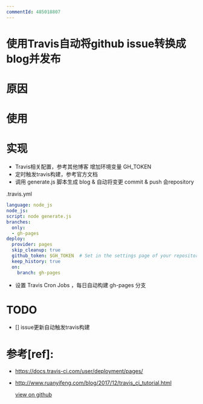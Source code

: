 ```yaml
---
commentId: 485018807
---
```

  # 使用Travis自动将github issue转换成blog并发布 
 # 原因

# 使用

# 实现
- Travis相关配置，参考其他博客
增加环境变量 GH_TOKEN
- 定时触发travis构建，参考官方文档
- 调用 generate.js 脚本生成 blog  & 自动将变更 commit & push 会repository

.travis.yml
```yaml
language: node_js
node_js:
script: node generate.js
branches:
  only:
  - gh-pages
deploy:
  provider: pages
  skip_cleanup: true
  github_token: $GH_TOKEN  # Set in the settings page of your repository, as a secure variable
  keep_history: true
  on:
    branch: gh-pages
```
- 设置 Travis Cron Jobs ，每日自动构建 gh-pages 分支

# TODO
- [] issue更新自动触发travis构建
# 参考[ref]:
- https://docs.travis-ci.com/user/deployment/pages/
- http://www.ruanyifeng.com/blog/2017/12/travis_ci_tutorial.html

  
  [view on github](https://github.com/lotosbin/lotosbin.github.io/issues/15)
  